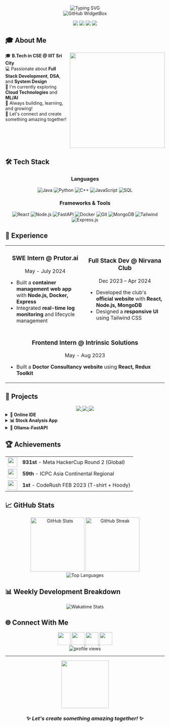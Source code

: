 <div align="center">
  <img src="https://readme-typing-svg.herokuapp.com?font=Fira+Code&size=40&pause=1000&color=2F80ED&center=true&vCenter=true&width=600&height=100&lines=Hi,+I'm+Himanshu+👋;Software+Developer;Competitive+Programmer;Tech+Enthusiast" alt="Typing SVG" />
</div>

<div align="center">
  <img src="https://github-widgetbox.vercel.app/api/profile?username=Himanshu-Saraswat-01122004&data=followers,repositories,stars,commits" alt="GitHub WidgetBox" />
</div>

<p align="center">
  <a href="mailto:himanshu.s22@iiits.in"><img src="https://img.shields.io/badge/Email-himanshu.s22%40iiits.in-blue?style=for-the-badge&logo=gmail"></a>
  <a href="https://www.linkedin.com/in/himanshu-saraswat"><img src="https://img.shields.io/badge/LinkedIn-Connect-blue?style=for-the-badge&logo=linkedin"></a>
  <a href="https://github.com/Himanshu-Saraswat-01122004"><img src="https://img.shields.io/badge/GitHub-Follow-blue?style=for-the-badge&logo=github"></a>
  <a href="https://your-portfolio.com"><img src="https://img.shields.io/badge/Portfolio-Visit-blue?style=for-the-badge&logo=safari"></a>
</p>

## 🎓 About Me

<img align="right" width="300" src="https://media.giphy.com/media/qgQUggAC3Pfv687qPC/giphy.gif" />

🎓 **B.Tech in CSE @ IIIT Sri City**  
💻 Passionate about **Full Stack Development**, **DSA**, and **System Design**  
🌱 I'm currently exploring **Cloud Technologies** and **ML/AI**  
🚀 Always building, learning, and growing!  
🌟 Let's connect and create something amazing together!

<br clear="right"/>

## 🛠️ Tech Stack

<div align="center">
  <h3>Languages</h3>
  <p>
    <img src="https://img.shields.io/badge/Java-ED8B00?style=for-the-badge&logo=openjdk&logoColor=white" alt="Java" />
    <img src="https://img.shields.io/badge/Python-3776AB?style=for-the-badge&logo=python&logoColor=white" alt="Python" />
    <img src="https://img.shields.io/badge/C%2B%2B-00599C?style=for-the-badge&logo=c%2B%2B&logoColor=white" alt="C++" />
    <img src="https://img.shields.io/badge/JavaScript-F7DF1E?style=for-the-badge&logo=javascript&logoColor=black" alt="JavaScript" />
    <img src="https://img.shields.io/badge/SQL-4479A1?style=for-the-badge&logo=postgresql&logoColor=white" alt="SQL" />
  </p>
  
  <h3>Frameworks & Tools</h3>
  <p>
    <img src="https://img.shields.io/badge/React-20232A?style=for-the-badge&logo=react&logoColor=61DAFB" alt="React" />
    <img src="https://img.shields.io/badge/Node.js-339933?style=for-the-badge&logo=nodedotjs&logoColor=white" alt="Node.js" />
    <img src="https://img.shields.io/badge/FastAPI-009688?style=for-the-badge&logo=fastapi&logoColor=white" alt="FastAPI" />
    <img src="https://img.shields.io/badge/Docker-2496ED?style=for-the-badge&logo=docker&logoColor=white" alt="Docker" />
    <img src="https://img.shields.io/badge/Git-F05032?style=for-the-badge&logo=git&logoColor=white" alt="Git" />
    <img src="https://img.shields.io/badge/MongoDB-4EA94B?style=for-the-badge&logo=mongodb&logoColor=white" alt="MongoDB" />
    <img src="https://img.shields.io/badge/Tailwind_CSS-38B2AC?style=for-the-badge&logo=tailwind-css&logoColor=white" alt="Tailwind" />
    <img src="https://img.shields.io/badge/Express.js-000000?style=for-the-badge&logo=express&logoColor=white" alt="Express.js" />
  </p>
</div>

## 💼 Experience

<div align="center">
  <table>
    <tr>
      <td width="50%">
        <h3 align="center">SWE Intern @ Prutor.ai</h3>
        <p align="center">May - July 2024</p>
        <ul>
          <li>Built a <b>container management web app</b> with <b>Node.js, Docker, Express</b></li>
          <li>Integrated <b>real-time log monitoring</b> and lifecycle management</li>
        </ul>
      </td>
      <td width="50%">
        <h3 align="center">Full Stack Dev @ Nirvana Club</h3>
        <p align="center">Dec 2023 – Apr 2024</p>
        <ul>
          <li>Developed the club's <b>official website</b> with <b>React, Node.js, MongoDB</b></li>
          <li>Designed a <b>responsive UI</b> using Tailwind CSS</li>
        </ul>
      </td>
    </tr>
    <tr>
      <td colspan="2" width="100%">
        <h3 align="center">Frontend Intern @ Intrinsic Solutions</h3>
        <p align="center">May - Aug 2023</p>
        <ul>
          <li>Built a <b>Doctor Consultancy website</b> using <b>React, Redux Toolkit</b></li>
        </ul>
      </td>
    </tr>
  </table>
</div>

## 🚀 Projects

<div align="center">
  <a href="https://github.com/Himanshu-Saraswat-01122004/online-ide">
    <img src="https://github-readme-stats.vercel.app/api/pin/?username=Himanshu-Saraswat-01122004&repo=online-ide&theme=tokyonight" />
  </a>
  <a href="https://github.com/Himanshu-Saraswat-01122004/stock-analysis">
    <img src="https://github-readme-stats.vercel.app/api/pin/?username=Himanshu-Saraswat-01122004&repo=stock-analysis&theme=tokyonight" />
  </a>
  <a href="https://github.com/Himanshu-Saraswat-01122004/ollama-docker-fastapi">
    <img src="https://github-readme-stats.vercel.app/api/pin/?username=Himanshu-Saraswat-01122004&repo=ollama-docker-fastapi&theme=tokyonight" />
  </a>
</div>

<details>
  <summary><b>📱 Online IDE</b></summary>
  <br/>
  <ul>
    <li>Web-based IDE with <b>Dockerized execution</b> for multiple programming languages</li>
    <li>Frontend: React, CodeMirror for code editing, Material UI</li>
    <li>Backend: Node.js, Express, Docker API for isolated code execution</li>
    <li>Features: Syntax highlighting, real-time compilation, execution environment selection</li>
  </ul>
</details>

<details>
  <summary><b>📊 Stock Analysis App</b></summary>
  <br/>
  <ul>
    <li>Real-time stock data visualization and analysis platform</li>
    <li>Technologies: React, Chart.js, Node.js, Financial APIs</li>
    <li>Features: Historical data analysis, trend visualization, portfolio management</li>
  </ul>
</details>

<details>
  <summary><b>🤖 Ollama-FastAPI</b></summary>
  <br/>
  <ul>
    <li>Conversational AI using <b>FastAPI & Llama 3</b></li>
    <li>Self-hosted AI solution with Docker containerization</li>
    <li>RESTful API for easy integration with frontend applications</li>
    <li>Low-latency responses with optimized inference</li>
  </ul>
</details>

## 🏆 Achievements

<div align="center">
  <table>
    <tr>
      <td><img width="30px" src="https://img.icons8.com/color/48/000000/prize.png"/></td>
      <td><b>931st</b> - Meta HackerCup Round 2 (Global)</td>
    </tr>
    <tr>
      <td><img width="30px" src="https://img.icons8.com/color/48/000000/medal2.png"/></td>
      <td><b>59th</b> - ICPC Asia Continental Regional</td>
    </tr>
    <tr>
      <td><img width="30px" src="https://img.icons8.com/color/48/000000/medal.png"/></td>
      <td><b>1st</b> - CodeRush FEB 2023 (T-shirt + Hoody)</td>
    </tr>
  </table>
</div>

## 📈 GitHub Stats

<div align="center">
  <img src="https://github-readme-stats.vercel.app/api?username=Himanshu-Saraswat-01122004&show_icons=true&theme=tokyonight" alt="GitHub Stats" height="170"/>
  <img src="https://github-readme-streak-stats.herokuapp.com/?user=Himanshu-Saraswat-01122004&theme=tokyonight" alt="GitHub Streak" height="170"/>
</div>

<div align="center">
  <img src="https://github-readme-stats.vercel.app/api/top-langs/?username=Himanshu-Saraswat-01122004&layout=compact&theme=tokyonight" alt="Top Languages" />
</div>

## 📊 Weekly Development Breakdown

<div align="center">
  <img src="https://github-readme-stats.vercel.app/api/wakatime?username=Himanshu-Saraswat-01122004&theme=tokyonight" alt="Wakatime Stats" />
</div>

## 🌐 Connect With Me

<div align="center">
  <a href="mailto:himanshu.s22@iiits.in">
    <img src="https://img.icons8.com/fluent/48/000000/gmail.png" width="40px"/>
  </a>
  <a href="https://www.linkedin.com/in/himanshu-saraswat">
    <img src="https://img.icons8.com/color/48/000000/linkedin.png" width="40px"/>
  </a>
  <a href="https://github.com/Himanshu-Saraswat-01122004">
    <img src="https://img.icons8.com/fluent/48/000000/github.png" width="40px"/>
  </a>
  <a href="https://your-portfolio.com">
    <img src="https://img.icons8.com/fluent/48/000000/domain.png" width="40px"/>
  </a>
</div>

<div align="center">
  <img src="https://komarev.com/ghpvc/?username=Himanshu-Saraswat-01122004&color=blue&style=for-the-badge" alt="profile views" />
</div>

---

<div align="center">
  <img src="https://media.giphy.com/media/QTfX9Ejfra3ZmNxh6B/giphy.gif" width="150px" />
  <h3>✨ <i>Let's create something amazing together!</i> ✨</h3>
</div>

<!--
**Note:** Some widgets require GitHub actions or external services to be set up:
- GitHub Stats cards use https://github.com/anuraghazra/github-readme-stats
- Streak Stats use https://github.com/DenverCoder1/github-readme-streak-stats
- WakaTime stats require connecting your GitHub to WakaTime
-->
